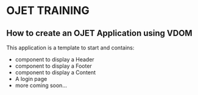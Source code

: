 # OJET TRAINING
## How to create an OJET Application using VDOM

This application is a template to start and contains:
- component to display a Header
- component to display a Footer
- component to display a Content
- A login page
- more coming soon...


